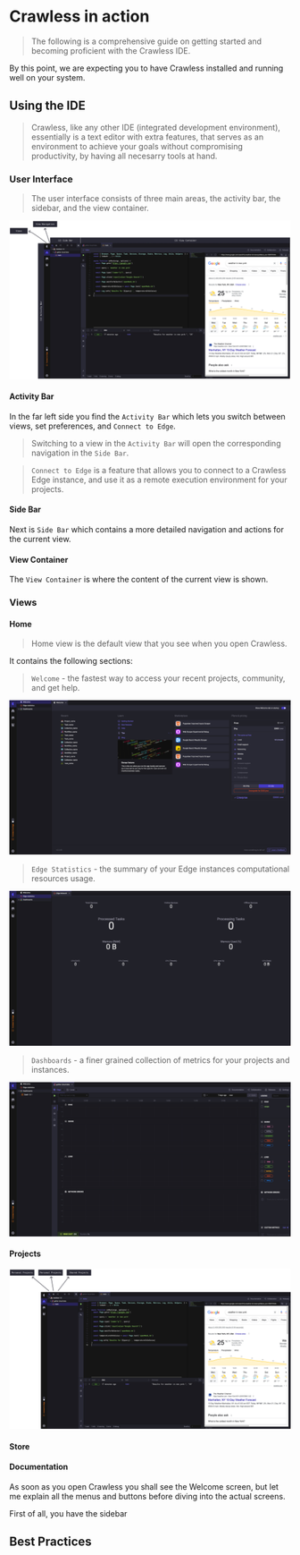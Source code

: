 # Crawless in action

> The following is a comprehensive guide on getting started and becoming proficient with the Crawless IDE.

By this point, we are expecting you to have Crawless installed and running well on your system.

## Using the IDE

> Crawless, like any other IDE (integrated development environment), essentially is a text editor with extra features, that serves as an environment to achieve your goals without compromising productivity, by having all necesarry tools at hand.

### User Interface

> The user interface consists of three main areas, the activity bar, the sidebar, and the view container.

![user-interface](assets/user-interface.jpg)

#### Activity Bar

In the far left side you find the `Activity Bar` which lets you switch between views, set preferences, and `Connect to Edge`.

> Switching to a view in the `Activity Bar` will open the corresponding navigation in the `Side Bar`.

> `Connect to Edge` is a feature that allows you to connect to a Crawless Edge instance, and use it as a remote execution environment for your projects.

#### Side Bar

Next is `Side Bar` which contains a more detailed navigation and actions for the current view.

#### View Container

The `View Container` is where the content of the current view is shown.

### Views

#### Home

> Home view is the default view that you see when you open Crawless.

It contains the following sections:

> `Welcome` - the fastest way to access your recent projects, community, and get help.

![welcome](assets/welcome.jpg)

> `Edge Statistics` - the summary of your Edge instances computational resources usage.

![edge-statistics](assets/edge-statistics.jpg)

> `Dashboards` - a finer grained collection of metrics for your projects and instances.

![dashboards](assets/dashboards.jpg)

#### Projects

![projects](assets/projects.jpg)

#### Store

#### Documentation

As soon as you open Crawless you shall see the Welcome screen, but let me explain all the menus and buttons before diving into the actual screens.

First of all, you have the sidebar

## Best Practices
